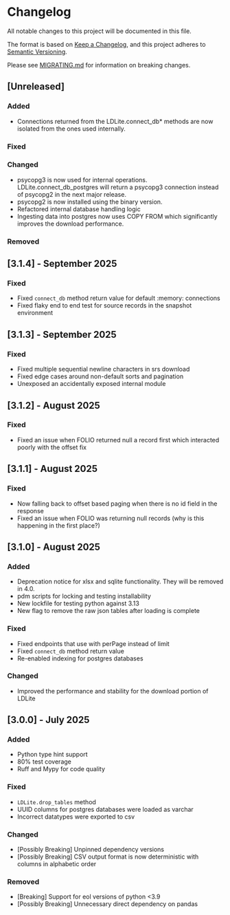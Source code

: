 # Changelog

All notable changes to this project will be documented in this file.

The format is based on [Keep a Changelog](https://keepachangelog.com/en/1.1.0/),
and this project adheres to [Semantic Versioning](https://semver.org/spec/v2.0.0.html).

Please see [MIGRATING.md](./MIGRATING.md) for information on breaking changes.

## [Unreleased]

### Added

- Connections returned from the LDLite.connect_db* methods are now isolated from the ones used internally.

### Fixed

### Changed

- psycopg3 is now used for internal operations. LDLite.connect_db_postgres will return a psycopg3 connection instead of psycopg2 in the next major release.
- psycopg2 is now installed using the binary version.
- Refactored internal database handling logic
- Ingesting data into postgres now uses COPY FROM which significantly improves the download performance.

### Removed

## [3.1.4] - September 2025

### Fixed
- Fixed `connect_db` method return value for default :memory: connections
- Fixed flaky end to end test for source records in the snapshot environment

## [3.1.3] - September 2025

### Fixed
- Fixed multiple sequential newline characters in srs download
- Fixed edge cases around non-default sorts and pagination
- Unexposed an accidentally exposed internal module

## [3.1.2] - August 2025

### Fixed
- Fixed an issue when FOLIO returned null a record first which interacted poorly with the offset fix

## [3.1.1] - August 2025

### Fixed
- Now falling back to offset based paging when there is no id field in the response
- Fixed an issue when FOLIO was returning null records (why is this happening in the first place?)

## [3.1.0] - August 2025

### Added

- Deprecation notice for xlsx and sqlite functionality. They will be removed in 4.0.
- pdm scripts for locking and testing installability
- New lockfile for testing python against 3.13
- New flag to remove the raw json tables after loading is complete

### Fixed

- Fixed endpoints that use with perPage instead of limit
- Fixed `connect_db` method return value
- Re-enabled indexing for postgres databases

### Changed

- Improved the performance and stability for the download portion of LDLite

## [3.0.0] - July 2025

### Added

- Python type hint support
- 80% test coverage
- Ruff and Mypy for code quality

### Fixed

- `LDLite.drop_tables` method
- UUID columns for postgres databases were loaded as varchar
- Incorrect datatypes were exported to csv

### Changed

- [Possibly Breaking] Unpinned dependency versions
- [Possibly Breaking] CSV output format is now deterministic with columns in alphabetic order

### Removed

- [Breaking] Support for eol versions of python <3.9
- [Possibly Breaking] Unnecessary direct dependency on pandas
